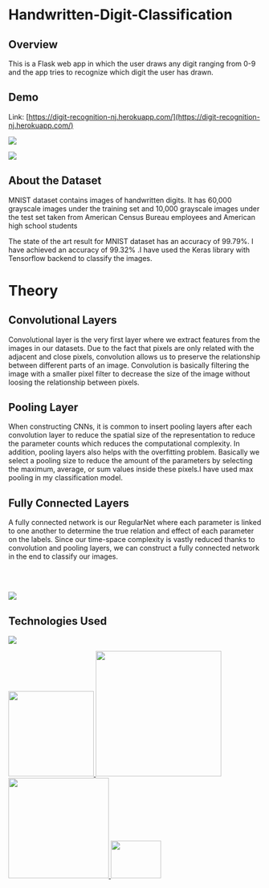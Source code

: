 # Handwritten-Digit-Classification

## Overview
This is a Flask web app in which the user draws any digit ranging from 0-9 and the app tries to recognize which digit the user has drawn.

## Demo
Link: [https://digit-recognition-nj.herokuapp.com/](https://digit-recognition-nj.herokuapp.com/)

[![](https://i.imgur.com/SroZ7hg.png)](https://digit-recognition-nj.herokuapp.com/)

[![](https://imgur.com/jgoAMDp.png)](https://digit-recognition-nj.herokuapp.com/)

## About the Dataset
MNIST dataset contains images of handwritten digits. It has 60,000 grayscale images under the training set and 10,000 grayscale images under the test set taken from American Census Bureau employees and American high school students 

The state of the art result for MNIST dataset has an accuracy of 99.79%. I have achieved an accuracy of 99.32% .I have used the Keras library with Tensorflow backend to classify the images.

# Theory
## Convolutional Layers
Convolutional layer is the very first layer where we extract features from the images in our datasets. Due to the fact that pixels are only related with the adjacent and close pixels, convolution allows us to preserve the relationship between different parts of an image. Convolution is basically filtering the image with a smaller pixel filter to decrease the size of the image without loosing the relationship between pixels.

## Pooling Layer
When constructing CNNs, it is common to insert pooling layers after each convolution layer to reduce the spatial size of the representation to reduce the parameter counts which reduces the computational complexity. In addition, pooling layers also helps with the overfitting problem. Basically we select a pooling size to reduce the amount of the parameters by selecting the maximum, average, or sum values inside these pixels.I have used max pooling in my classification model.

## Fully Connected Layers
A fully connected network is our RegularNet where each parameter is linked to one another to determine the true relation and effect of each parameter on the labels. Since our time-space complexity is vastly reduced thanks to convolution and pooling layers, we can construct a fully connected network in the end to classify our images.

<br></br>

<img src="https://user-images.githubusercontent.com/42213693/90432513-44d3ff00-e0e8-11ea-8f01-b35a67030df0.jpeg">


## Technologies Used

![](https://forthebadge.com/images/badges/made-with-python.svg)

[<img target="_blank" src="https://flask.palletsprojects.com/en/1.1.x/_images/flask-logo.png" width=170>  ](https://flask.palletsprojects.com/en/1.1.x/) 
[<img target="_blank" src="https://number1.co.za/wp-content/uploads/2017/10/gunicorn_logo-300x85.png" width=250>  ](https://gunicorn.org) 
[<img target="_blank" src="https://keras.io/img/logo.png" width=200>  ](https://keras.io/)
[<img target="_blank" src="https://numpy.org/images/logos/numpy.svg" height=75 width=100>  ](https://numpy.org/)

